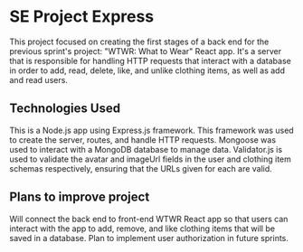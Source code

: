 # SE Project Express

This project focused on creating the first stages of a back end for the previous sprint's project: "WTWR: What to Wear" React app. It's a server that is responsible for handling HTTP requests that interact with a database in order to add, read, delete, like, and unlike clothing items, as well as add and read users.

## Technologies Used

This is a Node.js app using Express.js framework. This framework was used to create the server, routes, and handle HTTP requests.
Mongoose was used to interact with a MongoDB database to manage data. Validator.js is used to validate the avatar and imageUrl fields in the user and clothing item schemas respectively, ensuring that the URLs given for each are valid.

## Plans to improve project

Will connect the back end to front-end WTWR React app so that users can interact with the app to add, remove, and like clothing items that will be saved in a database. Plan to implement user authorization in future sprints.
